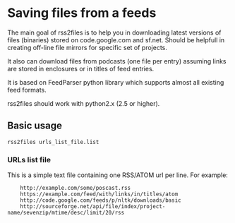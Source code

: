 # Saving files from a feeds

The main goal of rss2files is to help you in downloading latest
versions of files (binaries) stored on code.google.com and sf.net.
Should be helpfull in creating off-line file mirrors for specific set
of projects.

It also can download files from podcasts (one file per entry)
assuming links are stored in enclosures or in titles of feed entries.

It is based on FeedParser python library which supports almost all
existing feed formats.

rss2files should work with python2.x (2.5 or higher).

##  Basic usage

	rss2files urls_list_file.list

### URLs list file

This is a simple text file containing one RSS/ATOM url per line.
For example:

		http://example.com/some/poscast.rss
		https://example.com/feed/with/links/in/titles/atom
		http://code.google.com/feeds/p/nltk/downloads/basic
		http://sourceforge.net/api/file/index/project-name/sevenzip/mtime/desc/limit/20/rss



